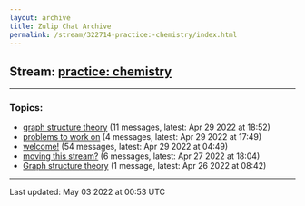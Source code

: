 ```yaml
---
layout: archive
title: Zulip Chat Archive
permalink: /stream/322714-practice:-chemistry/index.html
---
```


## Stream: [practice: chemistry](https://mattecapu.github.io/ct-zulip-archive/stream/322714-practice:-chemistry/index.html)
---

### Topics:

* [graph structure theory](topic/topic_graph.20structure.20theory.html) (11 messages, latest: Apr 29 2022 at 18:52)
* [problems to work on](topic/topic_problems.20to.20work.20on.html) (4 messages, latest: Apr 29 2022 at 17:49)
* [welcome!](topic/topic_welcome!.html) (54 messages, latest: Apr 29 2022 at 04:49)
* [moving this stream?](topic/topic_moving.20this.20stream.3F.html) (6 messages, latest: Apr 27 2022 at 18:04)
* [Graph structure theory](topic/topic_Graph.20structure.20theory.html) (1 message, latest: Apr 26 2022 at 08:42)

<hr><p>Last updated: May 03 2022 at 00:53 UTC</p>